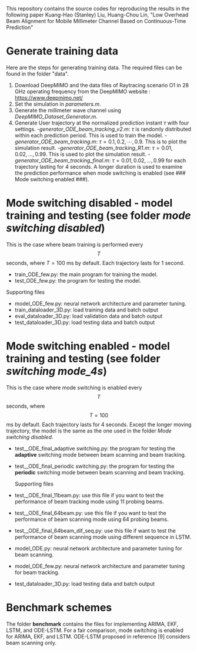 This repository contains the source codes for reproducing the results in the following paper
Kuang-Hao (Stanley) Liu, Huang-Chou Lin, "Low Overhead Beam Alignment for Mobile Millimeter Channel Based on Continuous-Time Prediction"

# Generate training data
Here are the steps for generating training data. The required files can be found in the folder "data".
   1. Download DeepMIMO and the data files of Raytracing scenario O1 in 28 GHz operating frequency from the DeepMIMO website : https://www.deepmimo.net/
   2. Set the simulation in *parameters.m*.
   3. Generate the millimeter wave channel using *DeepMIMO_Dataset_Generator.m*.
   4. Generate User trajectory at the normalized prediction instant $\tau$ with four settings.
      -*generator_ODE_beam_tracking_v2.m*: $\tau$ is randomly distributed within each prediction period. This is used to train the model.
      -*generator_ODE_beam_tracking.m*: $\tau = 0.1, 0.2, \cdots, 0.9$. This is to plot the simulation result.
      -*generator_ODE_beam_tracking_R1.m*: $\tau = 0.01, 0.02, ..., 0.99$. This is used to plot the simulation result.
      -*generator_ODE_beam_tracking_final.m*: $\tau = 0.01, 0.02, ..., 0.99$ for each trajectory lasting for 4 seconds. A longer duration is used to examine the prediction performance when mode switching is enabled (see ### Mode switching enabled ###).

# Mode switching disabled - model training and testing (see folder *mode switching disabled*)
This is the case where beam training is performed every $$T$$ seconds, where $T=100$ ms by default. Each trajectory lasts for 1 second.
- train_ODE_few.py: the main program for training the model.
- test_ODE_few.py: the program for testing the model.

Supporting files
- model_ODE_few.py: neural network architecture and parameter tuning.
- train_dataloader_3D.py: load training data and batch output
- eval_dataloader_3D.py: load validation data and batch output 
- test_dataloader_3D.py: load testing data and batch output
  
# Mode switching enabled - model training and testing (see folder *switching mode_4s*)
This is the case where mode switching is enabled every $$T$$ seconds, where $$T=100$$ ms by default. Each trajectory lasts for 4 seconds. Except the longer moving trajectory, the model is the same as the one used in the folder *Mode switching disabled*. 
- test__ODE_final_adaptive switching.py: the program for testing the **adaptive** switching mode between beam scanning and beam tracking. 
- test__ODE_final_periodic switching.py: the program for testing the **periodic** switching mode between beam scanning and beam tracking.

  Supporting files
- test__ODE_final_11beam.py: use this file if you want to test the performance of beam tracking mode using 11 probing beams.
- test__ODE_final_64beam.py: use this file if you want to test the performance of beam scanning mode using 64 probing beams.
- test__ODE_final_64beam_dif_seq.py: use this file if want to test the performance of beam scanning mode using different sequence in LSTM.
- model_ODE.py: neural network architecture and parameter tuning for beam scanning.
- model_ODE_few.py: neural network architecture and parameter tuning for beam tracking.
- test_dataloader_3D.py: load testing data and batch output

# Benchmark schemes
The folder **benchmark** contains the files for implementing ARIMA, EKF, LSTM, and ODE-LSTM. For a fair comparison, mode switching is enabled for ARIMA, EKF, and LSTM. ODE-LSTM proposed in reference [9] considers beam scanning only. 
